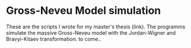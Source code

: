 # Gross-Neveu Model simulation
These are the scripts I wrote for my master's thesis (link). The programms simulate the massive Gross-Neveu model with the Jordan-Wigner and Bravyi-Kitaev transformation. to come..
